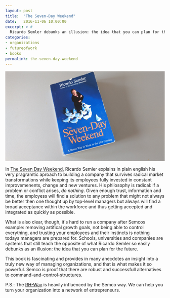 ```yaml
---
layout: post
title:  "The Seven-Day Weekend"
date:   2016-11-06 10:00:00
excerpt: > #
  Ricardo Semler debunks an illusion: the idea that you can plan for the future.
categories:
- organizations
- futureofwork
- books
permalink: the-seven-day-weekend
---
```


![The Seven-Day Weekend](/uploads/2016/seven-day-weekend.jpg)

In [The Seven Day Weekend][sdw], Ricardo Semler explains in plain english his very pragramtic aproach to building a company that survives radical market transformations while keeping its employees fully invested in constant improvemenents, change and new ventures. His philosophy is radical: if a problem or conflict arises, *do nothing*. Given enough trust, information and time, the employess will find a solution to any problem that might not always be better then one thought up by top-level managers but always will find a broad acceptance within the workforce and thus getting accepted and integrated as quickly as possible.

What is also clear, though, it's hard to run a company after Semcos example: removing artifical growth goals, not being able to control everything, and trusting your employees and their instincts is nothing todays managers are prepared for. Schools, universities and companies are systems that still teach the opposite of what Ricardo Semler so easily debunks as an illusion: the idea that you can plan for the future.

This book is fascinating and provides in many anecdotes an insight into a truly new way of managing organizations, and that is what makes it so powerful. Semco is proof that there are robust and successfull alternatives to command-and-control-structures.

P.S.: The [RH-Way][RH] is heavily influenced by the Semco way. We can help you turn your organization into a network of entrepreneurs.

[sdw]: http://amzn.to/2fdxqrD
[RH]: http://www.resourceful-humans.com/?utm_source=coderbyheart&utm_medium=blogpost&utm_campaign=the-seven-day-weekend
